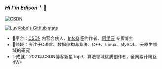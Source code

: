 ### *Hi I'm Edison！* 👋 


[![CSDN](https://img.shields.io/badge/Weblog-Albert%20Edison-blue?logo=Hoppscotch&logoWidth=20)](https://blog.csdn.net/m0_63325890)




<!--这是注释
<img align="left" src="https://github-readme-stats.vercel.app/api?username=LuvKobe&show_icons=true&icon_color=805AD5&text_color=718096&bg_color=ffffff&hide_title=true" />
-->

[![LuvKobe's GitHub stats](https://github-readme-stats.vercel.app/api?username=LuvKobe&show_icons=true&icon_color=805AD5)](https://github.com/anuraghazra/github-readme-stats)

<!--
这是注释
[![Top Langs](https://github-readme-stats.vercel.app/api/top-langs/?username=LuvKobe&layout=compact)](https://github.com/anuraghazra/github-readme-stats)*/
-->


- 🏅️平台：[CSDN](https://blog.csdn.net/m0_63325890) 内容合伙人、[InfoQ](https://www.infoq.cn/u/edison) 签约作者、[阿里云](https://developer.aliyun.com/profile/expert/jouws6iz5bgna) 专家博主
- 🛫领域：专注于C语言、数据结构与算法、C++、Linux、MySQL、云原生领域的研究
- ✨成就：2021年CSDN博客新星Top9，算法领域优质创作者，全网累计粉丝4W+

<!--
LuvKobe/LuvKobe** is a ✨ _special_ ✨ repository because its `README.md` (this file) appears on your GitHub profile.

Here are some ideas to get you started:

- 🔭 I’m currently working on ...
- 🌱 I’m currently learning ...
- 👯 I’m looking to collaborate on ...
- 🤔 I’m looking for help with ...
- 💬 Ask me about ...
- 📫 How to reach me: ...
- 😄 Pronouns: ...
- ⚡ Fun fact: ...
-->
